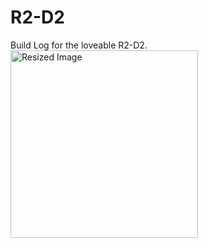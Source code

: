 # R2-D2
Build Log for the loveable R2-D2.<br>
<img src="./IMG_1766.png" alt="Resized Image" width="300"/>

